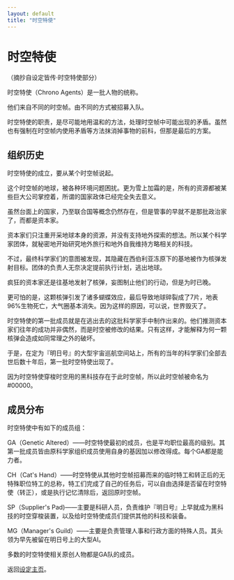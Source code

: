 ```yaml
---
layout: default
title: "时空特使"
---
```


# 时空特使

（摘抄自设定皆传·时空特使部分）

时空特使（Chrono Agents）是一批人物的统称。

他们来自不同的时空帧。由不同的方式被招募入队。

时空特使的职责，是尽可能地用温和的方法，处理时空帧中可能出现的矛盾。虽然也有强制在时空帧内使用矛盾等方法抹消掉事物的前科，但那是最后的方案。

## 组织历史
时空特使的成立，要从某个时空帧说起。

这个时空帧的地球，被各种环境问题困扰。更为雪上加霜的是，所有的资源都被某些巨大公司掌控着，所谓的国家政体已经完全失去意义。

虽然台面上的国家，乃至联合国等概念仍然存在，但是管事的早就不是那批政治家了，而都是资本家。

资本家们只注重开采地球本身的资源，并没有支持地外探索的想法。所以某个科学家团体，就秘密地开始研究地外旅行和地外自我维持方略相关的科技。

不过，最终科学家们的意图被发现，其隐藏在西伯利亚冻原下的基地被作为核弹发射目标。团体的负责人无奈决定提前执行计划，逃出地球。

疯狂的资本家还是往基地发射了核弹，妄图制止他们的行动，但是为时已晚。

更可怕的是，这颗核弹引发了诸多蝴蝶效应，最后导致地球碎裂成了7片，地表96%生物死亡，大气圈基本消失。因为这样的原因，可以说，世界毁灭了。

时空特使的第一批成员就是在逃出去的这批科学家手中制作出来的。他们推测资本家们往年的成功并非偶然，而是时空被修改的结果。只有这样，才能解释为何一颗核弹会造成如同常理之外的破坏。

于是，在定为『明日号』的大型宇宙巡航空间站上，所有的当年的科学家们全部去世后数十年后，第一批时空特使出现了。

因为时空特使穿梭时空用的黑科技存在于此时空帧，所以此时空帧被命名为#00000。

## 成员分布

时空特使中有如下的成员组：

GA（Genetic Altered）——时空特使最初的成员，也是平均职位最高的级别。其第一批成员皆由原科学家组织成员使用自身的基因加以修改得成。每个GA都是能力者。

CH（Cat's Hand）——时空特使从其他时空帧招募而来的临时特工和转正后的无特殊职位特工的总称，特工们完成了自己的任务后，可以自由选择是否留在时空特使（转正），或是执行记忆清除后，返回原时空帧。

SP（Supplier's Pad)——主要是科研人员，负责维护『明日号』上早就成为黑科技的时空穿梭装置，以及给时空特使成员们提供其他的科技和装备。

MG（Manager's Guild）——主要是负责管理人事和行政方面的特殊人员。其头领为早先被留在明日号上的大型AI。

多数的时空特使相关原创人物都是GA队的成员。

返回[设定主页](https://amarillonmc.github.io/Settings/)。